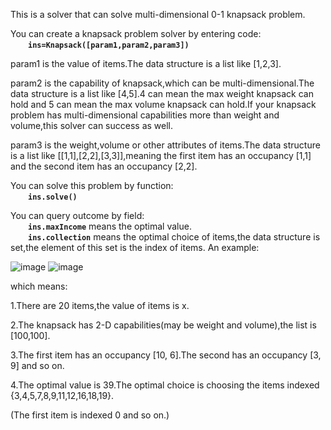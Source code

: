 This is a solver that can solve multi-dimensional 0-1 knapsack problem.

You can create a knapsack problem solver by entering code:
	<br>&emsp;&emsp;**```ins=Knapsack([param1,param2,param3])```**

param1 is the value of items.The data structure is a list like [1,2,3].

param2 is the capability of knapsack,which can be multi-dimensional.The data structure is a list like [4,5].4 can mean the max weight knapsack can hold and 5 can mean the max volume knapsack can hold.If your knapsack problem has multi-dimensional capabilities more than weight and volume,this solver can success as well.

param3 is the weight,volume or other attributes of items.The data structure is a list like [[1,1],[2,2],[3,3]],meaning the first item has an occupancy [1,1] and the second item has an occupancy [2,2].

You can solve this problem by function:
	<br>&emsp;&emsp;**```ins.solve()```**

You can query outcome by field:
	<br>&emsp;&emsp;**```ins.maxIncome```** means the optimal value.
	<br>&emsp;&emsp;**```ins.collection```** means the optimal choice of items,the data structure is set,the element of this set is the index of items.
An example:


![image](https://github.com/aitexia/ORtools/blob/master/image/knapsack2.PNG)
![image](https://github.com/aitexia/ORtools/blob/master/image/knapsack1.PNG)

which means:

1.There are 20 items,the value of items is x.

2.The knapsack has 2-D capabilities(may be weight and volume),the list is [100,100].

3.The first item has an occupancy [10, 6].The second has an occupancy [3, 9] and so on.

4.The optimal value is 39.The optimal choice is choosing the items indexed {3,4,5,7,8,9,11,12,16,18,19}.

(The first item is indexed 0 and so on.)
